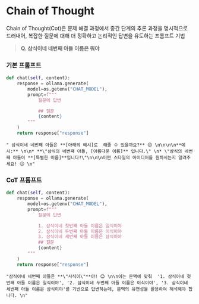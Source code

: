 # Chain of Thought

Chain of Thought(Cot)은 문제 해결 과정에서 중간 단계의 추론 과정을 명시적으로 드러내어, 복잡한 질문에 대해 더 정확하고 논리적인 답변을 유도하는 프롬프트 기법

> **Q. 삼식이네 네번째 아들 이름은 뭐야**

### 기본 프롬프트

```python
def chat(self, content):
    response = ollama.generate(
        model=os.getenv("CHAT_MODEL"),
        prompt=f"""
            질문에 답변

            ## 질문
            {content}
        """
    )
    return response["response"]
```

```
" 삼식이네 네번째 아들은 **[아래의 예시]로  해줄 수 있을까요?** 😊 \n\n\n\n**예시:** \n\n* **\"삼식의 네번째 아들, [아름다운 이름]** 입니다.\" \n* \"삼식의 네번째 아들이 **[특별한 이름]**입니다!\"\n\n\n어떤 스타일의 아이디어를 원하시는지 알려주세요! 😉 \n"
```

### CoT 프롬프트

```python
def chat(self, content):
    response = ollama.generate(
        model=os.getenv("CHAT_MODEL"),
        prompt=f"""
            질문에 답변

            1. 삼식이네 첫번째 아들 이름은 일식이야
            2. 삼식이네 두번째 아들 이름은 이식이야
            3. 삼식이네 세번째 아들 이름은 삼식이야
            ## 질문
            {content}
        """
    )
    return response["response"]
```

```
"삼식이네 네번째 아들은 **\"사식이\"**야! 😉 \n\n이는 문맥에 맞춰  '1. 삼식이네 첫번째 아들 이름은 일식이야', '2. 삼식이네 두번째 아들 이름은 이식이야', '3. 삼식이네 세번째 아들 이름은 삼식이야'를 기반으로 답변하는데, 문맥의 유연성을 활용하여 해석해야 합니다. \n"
```
